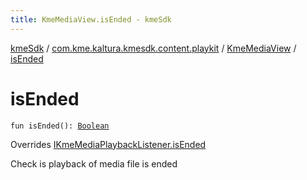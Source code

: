 ```yaml
---
title: KmeMediaView.isEnded - kmeSdk
---
```


[kmeSdk](../../index.html) / [com.kme.kaltura.kmesdk.content.playkit](../index.html) / [KmeMediaView](index.html) / [isEnded](./is-ended.html)

# isEnded

`fun isEnded(): `[`Boolean`](https://kotlinlang.org/api/latest/jvm/stdlib/kotlin/-boolean/index.html)

Overrides [IKmeMediaPlaybackListener.isEnded](../-i-kme-media-playback-listener/is-ended.html)

Check is playback of media file is ended

